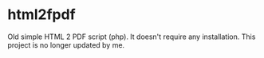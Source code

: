 html2fpdf
=========

Old simple HTML 2 PDF script (php). It doesn't require any installation. This project is no longer updated by me.
